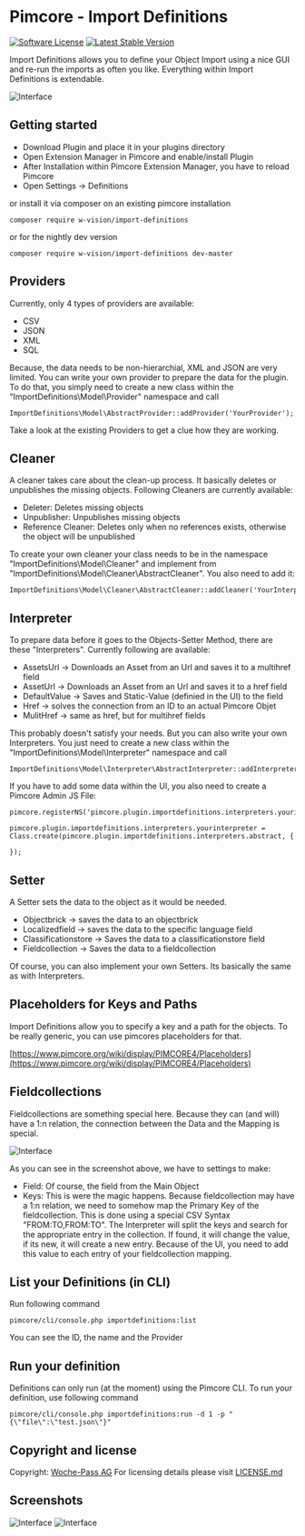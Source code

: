 # Pimcore - Import Definitions

[![Software License](https://img.shields.io/badge/license-GPLv3-brightgreen.svg?style=flat)](LICENSE.md)
[![Latest Stable Version](https://poser.pugx.org/w-vision/import-definitions/v/stable)](https://packagist.org/packages/w-vision/import-definitions)

Import Definitions allows you to define your Object Import using a nice GUI and re-run the imports as often you like. Everything within Import Definitions is extendable.

![Interface](docs/mapping.png)

## Getting started

* Download Plugin and place it in your plugins directory
* Open Extension Manager in Pimcore and enable/install Plugin
* After Installation within Pimcore Extension Manager, you have to reload Pimcore
* Open Settings -> Definitions

or install it via composer on an existing pimcore installation

```
composer require w-vision/import-definitions
```

or for the nightly dev version

```
composer require w-vision/import-definitions dev-master
```

## Providers
Currently, only 4 types of providers are available:

 - CSV
 - JSON
 - XML
 - SQL

Because, the data needs to be non-hierarchial, XML and JSON are very limited. You can write your own provider to prepare the data for the plugin. To do that, you simply
need to create a new class within the "ImportDefinitions\Model\Provider" namespace and call

```
ImportDefinitions\Model\AbstractProvider::addProvider('YourProvider');
```

Take a look at the existing Providers to get a clue how they are working.

## Cleaner
A cleaner takes care about the clean-up process. It basically deletes or unpublishes the missing objects. Following Cleaners are currently available:

 - Deleter: Deletes missing objects
 - Unpublisher: Unpublishes missing objects
 - Reference Cleaner: Deletes only when no references exists, otherwise the object will be unpublished

To create your own cleaner your class needs to be in the namespace "ImportDefinitions\Model\Cleaner" and implement from "ImportDefinitions\Model\Cleaner\AbstractCleaner". You also need to add it:

```
ImportDefinitions\Model\Cleaner\AbstractCleaner::addCleaner('YourInterpreter');
```


## Interpreter
To prepare data before it goes to the Objects-Setter Method, there are these "Interpreters". Currently following are available:

 - AssetsUrl -> Downloads an Asset from an Url and saves it to a multihref field
 - AssetUrl -> Downloads an Asset from an Url and saves it to a href field
 - DefaultValue -> Saves and Static-Value (definied in the UI) to the field
 - Href -> solves the connection from an ID to an actual Pimcore Objet
 - MulitHref -> same as href, but for multihref fields

This probably doesn't satisfy your needs. But you can also write your own Interpreters. You just need to create a new class within the "ImportDefinitions\Model\Interpreter" namespace
and call

```
ImportDefinitions\Model\Interpreter\AbstractInterpreter::addInterpreter('YourInterpreter');
```

If you have to add some data within the UI, you also need to create a Pimcore Admin JS File:

```
pimcore.registerNS('pimcore.plugin.importdefinitions.interpreters.yourinterpreter');

pimcore.plugin.importdefinitions.interpreters.yourinterpreter = Class.create(pimcore.plugin.importdefinitions.interpreters.abstract, {

});

```

## Setter
A Setter sets the data to the object as it would be needed.

 - Objectbrick -> saves the data to an objectbrick
 - Localizedfield -> saves the data to the specific language field
 - Classificationstore -> Saves the data to a classificationstore field
 - Fieldcollection -> Saves the data to a fieldcollection

Of course, you can also implement your own Setters. Its basically the same as with Interpreters.

## Placeholders for Keys and Paths
Import Definitions allow you to specify a key and a path for the objects. To be really generic, you can use pimcores placeholders for that.

[https://www.pimcore.org/wiki/display/PIMCORE4/Placeholders](https://www.pimcore.org/wiki/display/PIMCORE4/Placeholders)


## Fieldcollections
Fieldcollections are something special here. Because they can (and will) have a 1:n relation, the connection between the Data and the Mapping is special.

![Interface](docs/fieldcollection.png)

As you can see in the screenshot above, we have to settings to make:

 - Field: Of course, the field from the Main Object
 - Keys: This is were the magic happens. Because fieldcollection may have a 1:n relation, we need to somehow map the Primary Key of the fieldcollection. This is done
  using a special CSV Syntax "FROM:TO,FROM:TO". The Interpreter will split the keys and search for the appropriate entry in the collection. If found, it will change the value,
  if its new, it will create a new entry. Because of the UI, you need to add this value to each entry of your fieldcollection mapping.

## List your Definitions (in CLI)

Run following command

```
pimcore/cli/console.php importdefinitions:list
```

You can see the ID, the name and the Provider

## Run your definition
Definitions can only run (at the moment) using the Pimcore CLI. To run your definition, use following command

```
pimcore/cli/console.php importdefinitions:run -d 1 -p "{\"file\":\"test.json\"}"
```

## Copyright and license 
Copyright: [Woche-Pass AG](http://www.w-vision.ch)
For licensing details please visit [LICENSE.md](LICENSE.md) 

## Screenshots
![Interface](docs/settings.png)
![Interface](docs/provider-settings.png)
